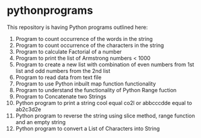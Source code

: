 # pythonprograms
This repository is having Python programs outlined here:

1. Program to count occurrence of the words in the string
2. Program to count occurrence of the characters in the string
3. Program to calculate Factorial of a number
4. Program to print the list of Armstrong numbers < 1000
5. Program to create a new list with combination of even numbers from 1st list and odd numbers from the 2nd list
6. Program to read data from text file
7. Program to use Python inbuilt map function functionality
8. Program to understand the functionality of Python Range fuction
9. Program to Concatenate two Strings
10. Python program to print a string cool equal co2l or abbcccdde equal to ab2c3d2e
11. Python program to reverse the string using slice method, range function and an empty string
12. Python program to convert a List of Characters into String
